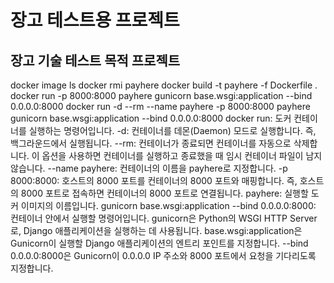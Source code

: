 # 장고 테스트용 프로젝트

## 장고 기술 테스트 목적 프로젝트

docker image ls
docker rmi payhere
docker build -t payhere -f Dockerfile .
docker run -p 8000:8000 payhere gunicorn base.wsgi:application --bind 0.0.0.0:8000
docker run -d --rm --name payhere -p 8000:8000 payhere gunicorn base.wsgi:application --bind 0.0.0.0:8000
    docker run: 도커 컨테이너를 실행하는 명령어입니다.
    -d: 컨테이너를 데몬(Daemon) 모드로 실행합니다. 즉, 백그라운드에서 실행됩니다.
    --rm: 컨테이너가 종료되면 컨테이너를 자동으로 삭제합니다. 이 옵션을 사용하면 컨테이너를 실행하고 종료했을 때 임시 컨테이너 파일이 남지 않습니다.
    --name payhere: 컨테이너의 이름을 payhere로 지정합니다.
    -p 8000:8000: 호스트의 8000 포트를 컨테이너의 8000 포트와 매핑합니다. 즉, 호스트의 8000 포트로 접속하면 컨테이너의 8000 포트로 연결됩니다.
    payhere: 실행할 도커 이미지의 이름입니다.
    gunicorn base.wsgi:application --bind 0.0.0.0:8000: 컨테이너 안에서 실행할 명령어입니다. 
    gunicorn은 Python의 WSGI HTTP Server로, Django 애플리케이션을 실행하는 데 사용됩니다. 
    base.wsgi:application은 Gunicorn이 실행할 Django 애플리케이션의 엔트리 포인트를 지정합니다.
     --bind 0.0.0.0:8000은 Gunicorn이 0.0.0.0 IP 주소와 8000 포트에서 요청을 기다리도록 지정합니다.
        